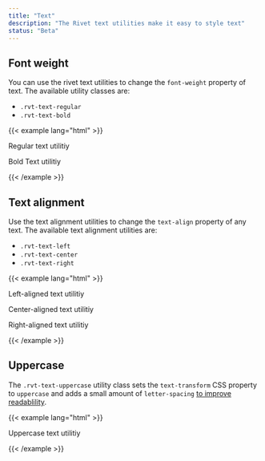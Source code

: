 ```yaml
---
title: "Text"
description: "The Rivet text utilities make it easy to style text"
status: "Beta"
---
```

## Font weight
You can use the rivet text utilities to change the `font-weight` property of text. The available utility classes are:

- `.rvt-text-regular`
- `.rvt-text-bold`

{{< example lang="html" >}}<p class="rvt-text-regular">Regular text utilitiy</p>
<p class="rvt-text-bold">Bold Text utilitiy</p>
{{< /example >}}

## Text alignment
Use the text alignment utilities to change the `text-align` property of any text. The available text alignment utilities are:

- `.rvt-text-left`
- `.rvt-text-center`
- `.rvt-text-right`

{{< example lang="html" >}}<p class="rvt-text-left">Left-aligned text utilitiy</p>
<p class="rvt-text-center">Center-aligned text utilitiy</p>
<p class="rvt-text-right">Right-aligned text utilitiy</p>
{{< /example >}}

## Uppercase
The `.rvt-text-uppercase` utility class sets the `text-transform` CSS property to `uppercase` and adds a small amount of `letter-spacing` [to improve readablility](http://webtypography.net/2.1.6).

{{< example lang="html" >}}<p class="rvt-text-uppercase">Uppercase text utilitiy</p>
{{< /example >}}
